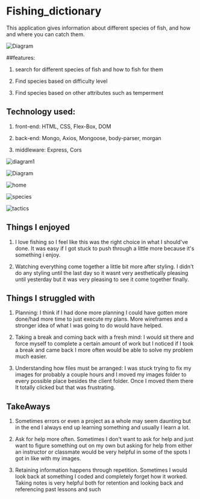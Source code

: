 # Fishing_dictionary
This application gives information about different species of fish, and how and where you can catch them.

![Diagram](newFishDia.drawio.png)

##features:
1. search for different species of fish and how to fish for them


2. Find species based on difficulty level

3. Find species based on other attributes such as temperment

## Technology used:

1. front-end: HTML, CSS, Flex-Box, DOM

2. back-end: Mongo, Axios, Mongoose, body-parser, morgan

3. middleware: Express, Cors

![diagram1](FishPage.drawio.png)

![Diagram](homepage.jpg)

![home](homepage.png)

![species](speciespage.png)

![tactics](tacticpage.png)

## Things I enjoyed

1. I love fishing so I feel like this was the right choice in what I should've done. It was easy if I got stuck to push through a little more because it's something i enjoy.

2. Watching everything come together a little bit more after styling. I didn't do any styling until the last day so it wasnt very aesthetically pleasing until yesterday but it was very pleasing to see it come together finally.


## Things I struggled with

1. Planning: I think if I had done more planning I could have gotten more done/had more time to just execute my plans. More wireframes and a stronger idea of what I was going to do would have helped.

2. Taking a break and coming back with a fresh mind: I would sit there and force myself to complete a certain amount of work but I noticed if I took a break and came back I more often would be able to solve my problem much easier.

3. Understanding how files must be arranged: I was stuck trying to fix my images for probably a couple hours and I moved my images folder to every possible place besides the client folder. Once I moved them there It totally clicked but that was frustrating.


## TakeAways

1. Sometimes errors or even a project as a whole may seem daunting but in the end I always end up learning something and usually I learn a lot.

2. Ask for help more often. Sometimes I don't want to ask for help and just want to figure something out on my own but asking for help from either an instructor or classmate would be very helpful in some of the spots I got in like with my images.

3. Retaining information happens through repetition. Sometimes I would look back at something I coded and completely forget how it worked. Taking notes is very helpful both for retention and looking back and referencing past lessons and such